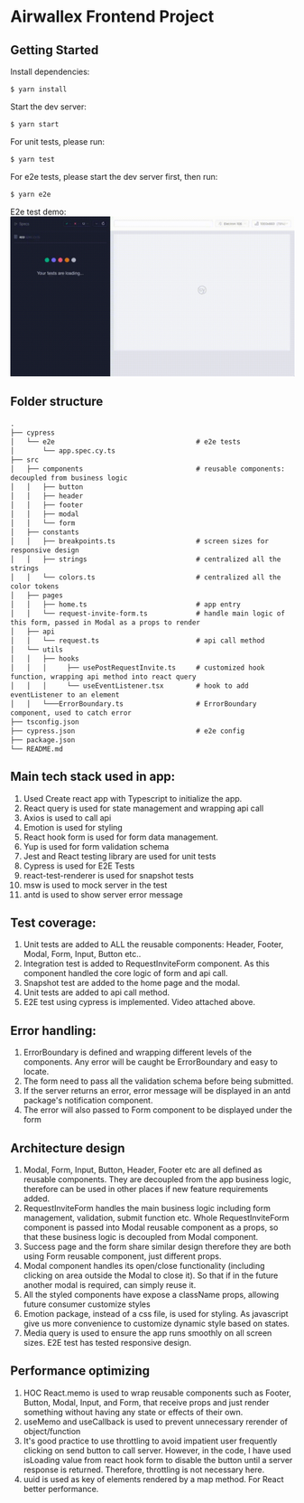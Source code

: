 # Airwallex Frontend Project

## Getting Started

Install dependencies:

```bash
$ yarn install
```

Start the dev server:

```bash
$ yarn start
```

For unit tests, please run:

```bash
$ yarn test
```

For e2e tests, please start the dev server first, then run:

```bash
$ yarn e2e
```

E2e test demo:
![Animated GIF](./cypress/videos/app.spec.cy.ts.gif)

## Folder structure

```
.
├── cypress
│   └── e2e                                   # e2e tests
│       └── app.spec.cy.ts
├── src
│   ├── components                            # reusable components: decoupled from business logic
│   │   ├── button
│   │   ├── header
│   │   ├── footer
│   │   ├── modal
│   │   └── form
│   ├── constants
│   │   ├── breakpoints.ts                    # screen sizes for responsive design
│   │   ├── strings                           # centralized all the strings
│   │   └── colors.ts                         # centralized all the color tokens
│   ├── pages
│   │   ├── home.ts                           # app entry
│   │   └── request-invite-form.ts            # handle main logic of this form, passed in Modal as a props to render
│   ├── api
│   │   └── request.ts                        # api call method
│   └── utils
│   │   ├── hooks
│   │   │     ├── usePostRequestInvite.ts     # customized hook function, wrapping api method into react query
│   │   │     └── useEventListener.tsx        # hook to add eventListener to an element
│   │   └───ErrorBoundary.ts                  # ErrorBoundary component, used to catch error
├── tsconfig.json
├── cypress.json                              # e2e config
├── package.json
└── README.md
```

## Main tech stack used in app:

1. Used Create react app with Typescript to initialize the app.
2. React query is used for state management and wrapping api call
3. Axios is used to call api
4. Emotion is used for styling
5. React hook form is used for form data management.
6. Yup is used for form validation schema
7. Jest and React testing library are used for unit tests
8. Cypress is used for E2E Tests
9. react-test-renderer is used for snapshot tests
10. msw is used to mock server in the test
11. antd is used to show server error message

## Test coverage:

1. Unit tests are added to ALL the reusable components: Header, Footer, Modal, Form, Input, Button etc..
2. Integration test is added to RequestInviteForm component. As this component handled the core logic of form and api call.
3. Snapshot test are added to the home page and the modal.
4. Unit tests are added to api call method.
5. E2E test using cypress is implemented. Video attached above.

## Error handling:

1. ErrorBoundary is defined and wrapping different levels of the components. Any error will be caught be ErrorBoundary and easy to locate.
2. The form need to pass all the validation schema before being submitted.
3. If the server returns an error, error message will be displayed in an antd package's notification component.
4. The error will also passed to Form component to be displayed under the form

## Architecture design

1. Modal, Form, Input, Button, Header, Footer etc are all defined as reusable components. They are decoupled from the app business logic, therefore can be used in other places if new feature requirements added.
2. RequestInviteForm handles the main business logic including form management, validation, submit function etc. Whole RequestInviteForm component is passed into Modal reusable component as a props, so that these business logic is decoupled from Modal component.
3. Success page and the form share similar design therefore they are both using Form reusable component, just different props.
4. Modal component handles its open/close functionality (including clicking on area outside the Modal to close it). So that if in the future another modal is required, can simply reuse it.
5. All the styled components have expose a className props, allowing future consumer customize styles
6. Emotion package, instead of a css file, is used for styling. As javascript give us more convenience to customize dynamic style based on states.
7. Media query is used to ensure the app runs smoothly on all screen sizes. E2E test has tested responsive design.

## Performance optimizing

1. HOC React.memo is used to wrap reusable components such as Footer, Button, Modal, Input, and Form, that receive props and just render something without having any state or effects of their own.
2. useMemo and useCallback is used to prevent unnecessary rerender of object/function
3. It's good practice to use throttling to avoid impatient user frequently clicking on send button to call server. However, in the code, I have used isLoading value from react hook form to disable the button until a server response is returned. Therefore, throttling is not necessary here.
4. uuid is used as key of elements rendered by a map method. For React better performance.
